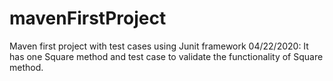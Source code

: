 # mavenFirstProject
Maven first project with test cases using Junit framework
04/22/2020: It has one Square method and test case to validate the functionality of Square method.
